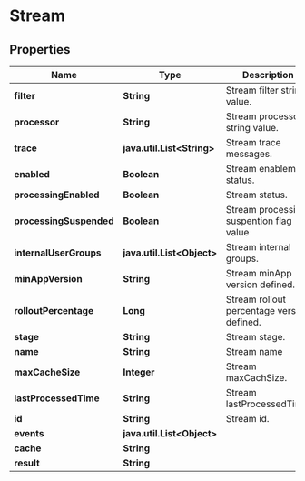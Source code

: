 
# Stream

## Properties
Name | Type | Description | Notes
------------ | ------------- | ------------- | -------------
**filter** | **String** | Stream filter string value. |  [optional]
**processor** | **String** | Stream processor string value. |  [optional]
**trace** | **java.util.List&lt;String&gt;** | Stream trace messages. |  [optional]
**enabled** | **Boolean** | Stream enablement status. |  [optional]
**processingEnabled** | **Boolean** | Stream status. |  [optional]
**processingSuspended** | **Boolean** | Stream processing suspention flag value |  [optional]
**internalUserGroups** | **java.util.List&lt;Object&gt;** | Stream internal groups. |  [optional]
**minAppVersion** | **String** | Stream minApp version defined. |  [optional]
**rolloutPercentage** | **Long** | Stream rollout percentage version defined. |  [optional]
**stage** | **String** | Stream stage. |  [optional]
**name** | **String** | Stream name |  [optional]
**maxCacheSize** | **Integer** | Stream maxCachSize. |  [optional]
**lastProcessedTime** | **String** | Stream lastProcessedTime. |  [optional]
**id** | **String** | Stream id. |  [optional]
**events** | **java.util.List&lt;Object&gt;** |  |  [optional]
**cache** | **String** |  |  [optional]
**result** | **String** |  |  [optional]



